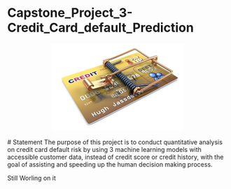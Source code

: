 # Capstone_Project_3-Credit_Card_default_Prediction

<p align="center">
  <img width="300" height="200" src="https://github.com/dileep-rawat/Capstone_Project_3-Credit_Card_default_Prediction/blob/main/credit%20card%20Default.jpeg">
</p>
# Statement
The purpose of this project is to conduct quantitative analysis on credit card default risk by using 3 machine learning models with accessible customer data, instead of credit score or credit history, with the goal of assisting and speeding up the human decision making process.

Still Worling on it
